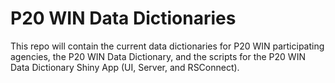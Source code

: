 # P20 WIN Data Dictionaries

This repo will contain the current data dictionaries for P20 WIN participating agencies, the P20 WIN Data Dictionary, and the scripts for the P20 WIN Data Dictionary Shiny App (UI, Server, and RSConnect).
